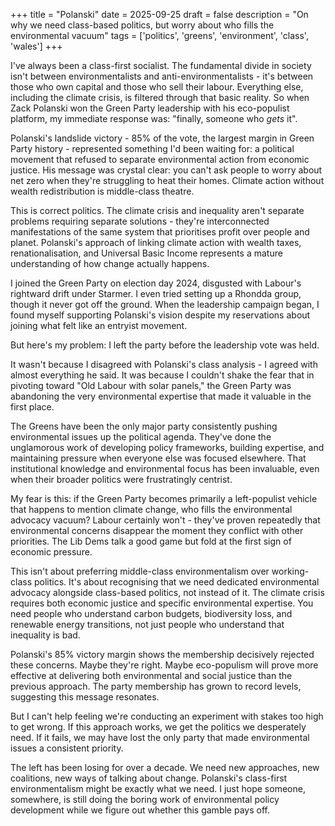 +++
title = "Polanski"
date = 2025-09-25
draft = false
description = "On why we need class-based politics, but worry about who fills the environmental vacuum"
tags = ['politics', 'greens', 'environment', 'class', 'wales']
+++

I've always been a class-first socialist. The fundamental divide in society isn't between environmentalists and anti-environmentalists - it's between those who own capital and those who sell their labour. Everything else, including the climate crisis, is filtered through that basic reality. So when Zack Polanski won the Green Party leadership with his eco-populist platform, my immediate response was: "finally, someone who _gets_ it".

Polanski's landslide victory - 85% of the vote, the largest margin in Green Party history - represented something I'd been waiting for: a political movement that refused to separate environmental action from economic justice. His message was crystal clear: you can't ask people to worry about net zero when they're struggling to heat their homes. Climate action without wealth redistribution is middle-class theatre.

This is correct politics. The climate crisis and inequality aren't separate problems requiring separate solutions - they're interconnected manifestations of the same system that prioritises profit over people and planet. Polanski's approach of linking climate action with wealth taxes, renationalisation, and Universal Basic Income represents a mature understanding of how change actually happens.

I joined the Green Party on election day 2024, disgusted with Labour's rightward drift under Starmer. I even tried setting up a Rhondda group, though it never got off the ground. When the leadership campaign began, I found myself supporting Polanski's vision despite my reservations about joining what felt like an entryist movement.

But here's my problem: I left the party before the leadership vote was held.

It wasn't because I disagreed with Polanski's class analysis - I agreed with almost everything he said. It was because I couldn't shake the fear that in pivoting toward "Old Labour with solar panels," the Green Party was abandoning the very environmental expertise that made it valuable in the first place.

The Greens have been the only major party consistently pushing environmental issues up the political agenda. They've done the unglamorous work of developing policy frameworks, building expertise, and maintaining pressure when everyone else was focused elsewhere. That institutional knowledge and environmental focus has been invaluable, even when their broader politics were frustratingly centrist.

My fear is this: if the Green Party becomes primarily a left-populist vehicle that happens to mention climate change, who fills the environmental advocacy vacuum? Labour certainly won't - they've proven repeatedly that environmental concerns disappear the moment they conflict with other priorities. The Lib Dems talk a good game but fold at the first sign of economic pressure.

This isn't about preferring middle-class environmentalism over working-class politics. It's about recognising that we need dedicated environmental advocacy alongside class-based politics, not instead of it. The climate crisis requires both economic justice and specific environmental expertise. You need people who understand carbon budgets, biodiversity loss, and renewable energy transitions, not just people who understand that inequality is bad.

Polanski's 85% victory margin shows the membership decisively rejected these concerns. Maybe they're right. Maybe eco-populism will prove more effective at delivering both environmental and social justice than the previous approach. The party membership has grown to record levels, suggesting this message resonates.

But I can't help feeling we're conducting an experiment with stakes too high to get wrong. If this approach works, we get the politics we desperately need. If it fails, we may have lost the only party that made environmental issues a consistent priority.

The left has been losing for over a decade. We need new approaches, new coalitions, new ways of talking about change. Polanski's class-first environmentalism might be exactly what we need. I just hope someone, somewhere, is still doing the boring work of environmental policy development while we figure out whether this gamble pays off.

